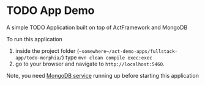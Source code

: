 TODO App Demo
==============

A simple TODO Application built on top of ActFramework and MongoDB

To run this application 

1. inside the project folder (`~somewhere~/act-demo-apps/fullstack-app/todo-morphia/`) type `mvn clean compile exec:exec`
2. go to your browser and navigate to `http://localhost:5460`.

Note, you need [MongoDB service](http://mongodb.org) running up before starting this application
